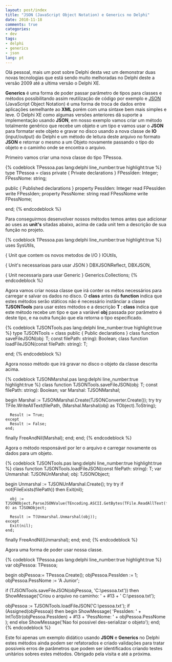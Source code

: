 ```yaml
---
layout: post/index
title: "JSON (JavaScript Object Notation) e Generics no Delphi"
date: 2010-11-18
comments: true
categories: 
- dev
tags: 
- delphi
- generics
- json
lang: pt
---
```


Olá pessoal, mais um post sobre Delphi desta vez um demonstrar duas novas tecnologias que está sendo muito melhoradas no Delphi deste a versão 2009 até a ultima versão o Delphi XE.

<!--more-->

**Generics** é uma forma de poder passar parâmetro de tipos para classes e métodos possibilitando assim reutilização de código por exemplo e <a href="http://www.json.org/json-pt.html" target="_blank" rel="external noopener">JSON</a> (JavaScript Object Notation) é uma forma de troca de dados entre aplicações semelhante ao **XML** porém com uma sintaxe bem mais simples e leve. O Delphi XE como algumas versões anteriores dá suporte a implementação usando **JSON**, em nosso exemplo vamos criar um método totalmente genêrico que recebe um objeto e um tipo e vamos usar o **JSON** para formatar este objeto e gravar no disco usando a nova classe de **IO** (input/output) do Delphi e um método de leitura deste arquivo no formato **JSON** e retornar o mesmo a um Objeto novamente passando o tipo do objeto e o caminho onde se encontra o arquivo.

Primeiro vamos criar uma nova classe do tipo TPessoa.

{% codeblock TPessoa.pas lang:delphi line_number:true highlight:true %}
type
  TPessoa = class
  private
    { Private declarations }
    FPessIden: Integer;
    FPessNome: string;

  public
    { Published declarations }
    property PessIden: Integer read FPessIden write FPessIden;
    property PessNome: string read FPessNome write FPessNome;

  end;
{% endcodeblock %}

Para conseguirmos desenvolver nossos métodos temos antes que adicionar ao uses as **unit's** sitadas abaixo, acima de cada unit tem a descrição de sua função no projeto.

{% codeblock TPessoa.pas lang:delphi line_number:true highlight:true %}
uses
  SysUtils,

  { Unit que contem os novos metodos de I/O }
  IOUtils,

  { Unit's necessarioas para usar JSON }
  DBXJSONReflect, DBXJSON,

  { Unit necessaria para usar Generic }
  Generics.Collections;
{% endcodeblock %}

Agora vamos criar nossa classe que irá conter os métos necessários para carregar e salvar os dados no disco. O **class** antes da **function** indica que estes métodos serão státicos não é necessário instânciar a classe **TJSONTools** para usar estes métodos e a descrição **T : class** indica que este método recebe um tipo e que a variável **obj** passada por parâmetro é deste tipo, e na outra função que ela retorna o tipo especificado.

{% codeblock TJSONTools.pas lang:delphi line_number:true highlight:true %}
type
  TJSONTools = class
    public
    { Public declarations }
    class function saveFileJSON<T : class>(obj: T; const filePath: string): Boolean;
    class function loadFileJSON<T : class>(const filePath: string): T;

  end;
{% endcodeblock %}

Agora nosso método que irá gravar no disco o objeto da classe descrita acima.

{% codeblock TJSONMarshal.pas lang:delphi line_number:true highlight:true %}
class function TJSONTools.saveFileJSON<T>(obj: T; const filePath: string): Boolean;
var
  Marshal: TJSONMarshal;

begin
  Marshal := TJSONMarshal.Create(TJSONConverter.Create());
  try
    try
      TFile.WriteAllText(filePath, (Marshal.Marshal(obj) as TObject).ToString);

      Result := True;
    except
      Result := False;
    end;
  finally
    FreeAndNil(Marshal);
  end;
end;
{% endcodeblock %}

Agora o método responsável por ler o arquivo e carregar novamente os dados para um objeto.

{% codeblock TJSONTools.pas lang:delphi line_number:true highlight:true %}
class function TJSONTools.loadFileJSON<T>(const filePath: string): T;
var
  Unmarshal: TJSONUnMarshal;
  obj: TJSONObject;

begin
  Unmarshal := TJSONUnMarshal.Create();
  try
    try
      if not(FileExists(filePath)) then
        Exit(nil);

      obj := TJSONObject.ParseJSONValue(TEncoding.ASCII.GetBytes(TFile.ReadAllText(filePath)), 0) as TJSONObject;

      Result := T(Unmarshal.Unmarshal(obj));
    except
      Exit(nil);
    end;
  finally
    FreeAndNil(Unmarshal);
  end;
end;
{% endcodeblock %}

Agora uma forma de poder usar nossa classe.

{% codeblock TPessoa.pas lang:delphi line_number:true highlight:true %}
var
  objPessoa: TPessoa;

begin
  objPessoa:= TPessoa.Create();
  objPessoa.PessIden := 1;
  objPessoa.PessNome := 'A Junior';

  if (TJSONTools.saveFileJSON<TPessoa>(objPessoa, 'C:\pessoa.txt')) then
    ShowMessage('Criou o arquivo no caminho: ' + #13 + ' C:\pessoa.txt');

  objPessoa := TJSONTools.loadFileJSON<TPessoa>('C:\pessoa.txt');
  if (Assigned(objPessoa)) then
  begin
    ShowMessage(
      'PessIden: ' + IntToStr(objPessoa.PessIden) + #13 +
      'PessNome: ' + objPessoa.PessNome
    );
  end
  else
    ShowMessage('Nao foi possivel des-serializar o objeto');
end;
{% endcodeblock %}

Este foi apenas um exemplo didático usando **JSON** e **Generics** no Delphi estes métodos ainda podem ser refatorados e criado validações para tratar possiveis erros de parâmetros que podem ser identificados criando testes unitários sobres estes métodos. Obrigado pela visita e até a próxima.
